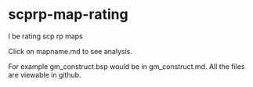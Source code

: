 # scprp-map-rating
I be rating scp rp maps

Click on mapname.md to see analysis.

For example gm_construct.bsp would be in gm_construct.md. All the files are viewable in github.